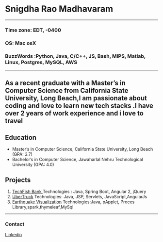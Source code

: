 # **Snigdha Rao Madhavaram**
***

### Time zone: EDT, -0400
### OS: Mac osX
### BuzzWords :Python, Java, C/C++, JS, Bash, MIPS, Matlab, Linux, Postgres, MySQL, AWS
***
## As a recent graduate with a Master’s in Computer Science from California State University, Long Beach,I am passionate about coding and love to learn new tech stacks .I have  over 2 years of work experience and i love to travel

## Education
* Master’s in Computer Science, California State University, Long Beach (GPA: 3.7) 
*  Bachelor’s in Computer Science, Jawaharlal Nehru Technological University (GPA: 4.0)

## Projects
1. [TechFish Bank ](https://goo.gl/MmY1DK)
    Technologies : Java, Spring Boot, Angular 2, jQuery
2. [UberTruck]( https://goo.gl/N4xqxT) 
    Technologies: Java, JSP, Servlets, JavaScript,AngularJs
3. [Earthquake Visualization](https://goo.gl/TrbN7L.)
    Technologies:Java, pApplet, Proces Library,spark,thymeleaf,MySql
***
### Contact
[Linkedin](https://www.linkedin.com/in/snigdha55/)

